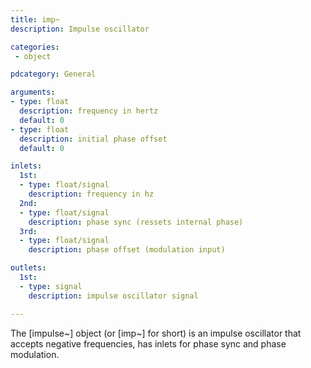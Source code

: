 ```yaml
---
title: imp~
description: Impulse oscillator

categories:
 - object

pdcategory: General

arguments:
- type: float
  description: frequency in hertz
  default: 0
- type: float
  description: initial phase offset
  default: 0

inlets:
  1st:
  - type: float/signal
    description: frequency in hz
  2nd:
  - type: float/signal
    description: phase sync (ressets internal phase)
  3rd:
  - type: float/signal
    description: phase offset (modulation input)

outlets:
  1st:
  - type: signal
    description: impulse oscillator signal

---
```


The [impulse~] object (or [imp~] for short) is an impulse oscillator that accepts negative frequencies, has inlets for phase sync and phase modulation.

